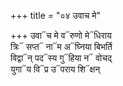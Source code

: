 +++
title = "०४ उवाच मे"

+++
उवा᳓च मे व᳓रुणो मे᳓धिराय  
त्रिः᳓ सप्त᳓ ना᳓म अ᳓घ्निया बिभर्ति  
विद्वा᳓न् पद᳓स्य गु᳓हिया न᳓ वोचद्  
युगा᳓य वि᳓प्र उ᳓पराय शि᳓क्षन्